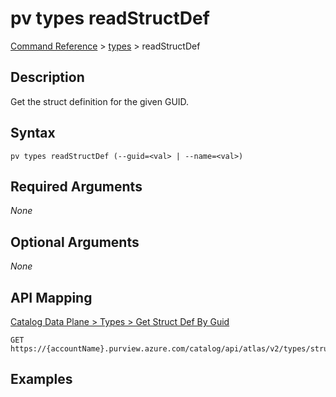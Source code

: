 # pv types readStructDef
[Command Reference](../../../README.md#command-reference) > [types](./main.md) > readStructDef

## Description
Get the struct definition for the given GUID.

## Syntax
```
pv types readStructDef (--guid=<val> | --name=<val>)
```

## Required Arguments
*None*

## Optional Arguments
*None*

## API Mapping
[Catalog Data Plane > Types > Get Struct Def By Guid](https://docs.microsoft.com/en-us/rest/api/purview/catalogdataplane/types/get-struct-def-by-guid)
```
GET https://{accountName}.purview.azure.com/catalog/api/atlas/v2/types/structdef/guid/{guid}
```

## Examples
```powershell

```